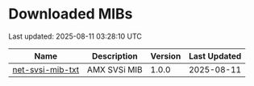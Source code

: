 # Downloaded MIBs

Last updated: 2025-08-11 03:28:10 UTC

| Name | Description | Version | Last Updated |
|------|-------------|---------|-------------|
| [net-svsi-mib-txt](https://www.amx.com/ko/site_elements/net-svsi-mib-txt) | AMX SVSi MIB | 1.0.0 | 2025-08-11 |

